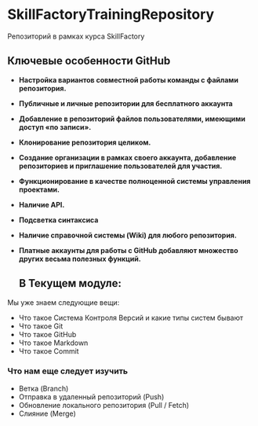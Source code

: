 # SkillFactoryTrainingRepository
Репозиторий в рамках курса SkillFactory
## Ключевые особенности GitHub 
* **Настройка вариантов совместной работы команды с файлами репозитория.**
* **Публичные и личные репозитории для бесплатного аккаунта**
* **Добавление в репозиторий файлов пользователями, имеющими доступ «по записи».**
* **Клонирование репозитория целиком.**
* **Создание организации в рамках своего аккаунта, добавление репозиториев и приглашение пользователей для участия.**
* **Функционирование в качестве полноценной системы управления проектами.**
* **Наличие API.**
* **Подсветка синтаксиса**
*  **Наличие справочной системы (Wiki) для любого репозитория.**
*  **Платные аккаунты для работы с GitHub добавляют множество других весьма полезных функций.**
	



	## В Текущем модуле:


Мы уже знаем следующие вещи:
* Что такое Система Контроля Версий и какие типы систем бывают
* Что такое Git
* Что такое GitHub
* Что такое Markdown
* Что такое Commit 

### Что нам еще следует изучить
* Ветка (Branch)
* Отправка в удаленный репозиторий (Push)
* Обновление локального репозитория (Pull / Fetch)
* Слияние (Merge)
